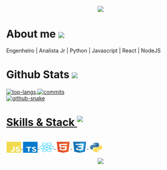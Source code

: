 <!-- Header -->
<p align="center">
  <img src="https://capsule-render.vercel.app/api?type=waving&color=gradient&text=&height=100&section=header"/>
</p>

# <b> About me </b> <a href="https://github.com/DenverCoder1/readme-typing-svg"><img align="center" height="40" src="https://readme-typing-svg.herokuapp.com?lines=Brazilian+🇧🇷+🟩;Engenheiro+Mecânico+⚙️;Analista+Jr📚;Pythonista+🐍;"></a>
Engenheiro | Analista Jr | Python | Javascript | React | NodeJS

<!-- GitHub Stats splitted in the same div -->
# <b> Github Stats </b> <img src="https://media.giphy.com/media/iY8CRBdQXODJSCERIr/giphy.gif" width="35">
<div>
<a href="https://github.com/gabrielferrazz">
<img alt="top-langs" align="center" width="45%" src="https://github-readme-stats-seven-navy-90.vercel.app/api/top-langs/?username=gabrielferrazz&layout=compact&langs_count=16&theme=slateorange&hide=jupyter%20notebook"/>
<a href="https://github.com/gabrielferrazz">
<img alt="commits" align="center" width="48%" src="https://github-readme-stats-seven-navy-90.vercel.app/api?username=gabrielferrazz&show_icons=true&theme=slateorange&include_all_commits=true&count_private=true&hide=issues"/>
</div>
<picture>
  <source media="(prefers-color-scheme: dark)" srcset="https://github.com/gabrielferrazz/gabrielferrazz/blob/output/github-snake-dark.svg">
  <source media="(prefers-color-scheme: light)" srcset="https://github.com/gabrielferrazz/gabrielferrazz/blob/output/github-snake.svg">
  <img alt="github-snake" src="https://github.com/gabrielferrazz/gabrielferrazz/blob/output/github-snake.svg">
</picture> 
  
<!-- Markdown table with a bunch of ugly html -->
# <b> Skills & Stack </b> <img align="top" height="20" src="https://media.giphy.com/media/WUlplcMpOCEmTGBtBW/giphy.gif">  
<div style="display: inline_block"><br>
<img align="center" alt="gabrielferrazz-Js" height="30" width="40" src="https://raw.githubusercontent.com/devicons/devicon/master/icons/javascript/javascript-plain.svg">
<img align="center" alt="gabrielferrazz-Ts" height="30" width="40" src="https://raw.githubusercontent.com/devicons/devicon/master/icons/typescript/typescript-plain.svg">
<img align="center" alt="gabrielferrazz-React" height="30" width="40" src="https://raw.githubusercontent.com/devicons/devicon/master/icons/react/react-original.svg">
<img align="center" alt="gabrielferrazz-HTML" height="30" width="40" src="https://raw.githubusercontent.com/devicons/devicon/master/icons/html5/html5-original.svg">
<img align="center" alt="gabrielferrazz-CSS" height="30" width="40" src="https://raw.githubusercontent.com/devicons/devicon/master/icons/css3/css3-original.svg">
<img align="center" alt="gabrielferrazz-Python" height="30" width="40" src="https://raw.githubusercontent.com/devicons/devicon/master/icons/python/python-original.svg">
</div>
  
<!-- Footer -->
<p align="center">
  <img src="https://capsule-render.vercel.app/api?type=waving&color=gradient&height=100&section=footer"/>
</p>
